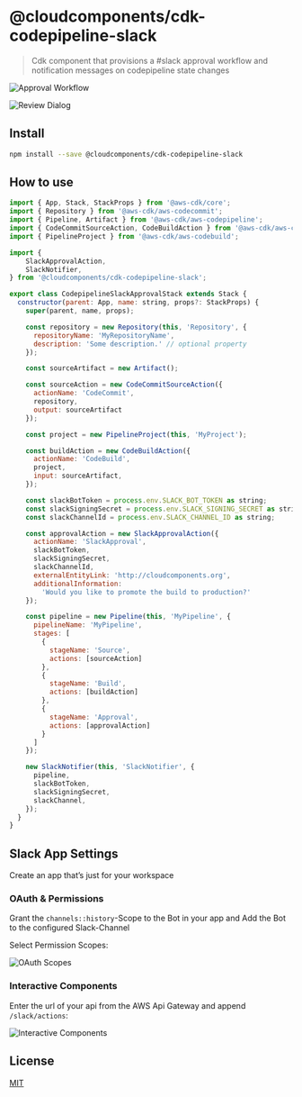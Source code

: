 # @cloudcomponents/cdk-codepipeline-slack

> Cdk component that provisions a #slack approval workflow and notification messages on codepipeline state changes

![Approval Workflow](/packages/cdk-codepipeline-slack/assets/approval_workflow.png?raw=true 'Approval Workflow')

![Review Dialog](/packages/cdk-codepipeline-slack/assets/review_dialog.png?raw=true 'Review Dialog')

## Install

```bash
npm install --save @cloudcomponents/cdk-codepipeline-slack
```

## How to use

```javascript
import { App, Stack, StackProps } from '@aws-cdk/core';
import { Repository } from '@aws-cdk/aws-codecommit';
import { Pipeline, Artifact } from '@aws-cdk/aws-codepipeline';
import { CodeCommitSourceAction, CodeBuildAction } from '@aws-cdk/aws-codepipeline-actions';
import { PipelineProject } from '@aws-cdk/aws-codebuild';

import {
    SlackApprovalAction,
    SlackNotifier,
} from '@cloudcomponents/cdk-codepipeline-slack';

export class CodepipelineSlackApprovalStack extends Stack {
  constructor(parent: App, name: string, props?: StackProps) {
    super(parent, name, props);

    const repository = new Repository(this, 'Repository', {
      repositoryName: 'MyRepositoryName',
      description: 'Some description.' // optional property
    });

    const sourceArtifact = new Artifact();

    const sourceAction = new CodeCommitSourceAction({
      actionName: 'CodeCommit',
      repository,
      output: sourceArtifact
    });

    const project = new PipelineProject(this, 'MyProject');

    const buildAction = new CodeBuildAction({
      actionName: 'CodeBuild',
      project,
      input: sourceArtifact,
    });

    const slackBotToken = process.env.SLACK_BOT_TOKEN as string;
    const slackSigningSecret = process.env.SLACK_SIGNING_SECRET as string;
    const slackChannelId = process.env.SLACK_CHANNEL_ID as string;

    const approvalAction = new SlackApprovalAction({
      actionName: 'SlackApproval',
      slackBotToken,
      slackSigningSecret,
      slackChannelId,
      externalEntityLink: 'http://cloudcomponents.org',
      additionalInformation:
        'Would you like to promote the build to production?'
    });

    const pipeline = new Pipeline(this, 'MyPipeline', {
      pipelineName: 'MyPipeline',
      stages: [
        {
          stageName: 'Source',
          actions: [sourceAction]
        },
        {
          stageName: 'Build',
          actions: [buildAction]
        },
        {
          stageName: 'Approval',
          actions: [approvalAction]
        }
      ]
    });

    new SlackNotifier(this, 'SlackNotifier', {
      pipeline,
      slackBotToken,
      slackSigningSecret,
      slackChannel,
    });
  }
}
```

## Slack App Settings

Create an app that’s just for your workspace

### OAuth & Permissions

Grant the `channels::history`-Scope to the Bot in your app and Add the Bot to the configured Slack-Channel

Select Permission Scopes:

![OAuth Scopes](/packages/cdk-codepipeline-slack/assets/oauth_scope.png?raw=true 'OAuth scopes')

### Interactive Components

Enter the url of your api from the AWS Api Gateway and append `/slack/actions`:

![Interactive Components](/packages/cdk-codepipeline-slack/assets/interactive_components.png?raw=true 'Interactive Components')

## License

[MIT](../../LICENSE)
